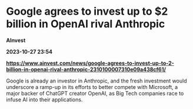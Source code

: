 # Google agrees to invest up to $2 billion in OpenAI rival Anthropic
**AInvest**

**2023-10-27 23:54**

**https://www.ainvest.com/news/google-agrees-to-invest-up-to-2-billion-in-openai-rival-anthropic-2310100007310e09a438cf61/**

Google is already an investor in Anthropic, and the fresh investment would underscore a ramp-up in its efforts to better compete with Microsoft, a major backer of ChatGPT creator OpenAI, as Big Tech companies race to infuse AI into their applications.